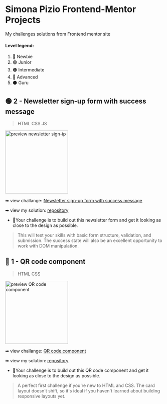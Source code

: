 # Simona Pizio Frontend-Mentor Projects
My challenges solutions from Frontend mentor site

#### Level legend:
  1. 🔵 Newbie
  2. 🟢 Junior
  3. 🟠 Intermediate
  4. 🔴 Advanced
  5. ⚫ Guru


## 🟢 2 - Newsletter sign-up form with success message 
> HTML CSS JS

<img src="https://github.com/SimonaPiz/Frontend-Mentor-Projects/assets/91121660/d173ac41-9ee8-4596-9358-3812381def2a" alt="preview newsletter sign-ip" width="200px" />

  ➡ view challange: [Newsletter sign-up form with success message](https://www.frontendmentor.io/challenges/newsletter-signup-form-with-success-message-3FC1AZbNrv)
  
  ➡ view my solution: [repository](https://github.com/SimonaPiz/Frontend-Mentor-Projects/tree/main/newsletter-sign-up-with-success-message)


  - 📝Your challenge is to build out this newsletter form and get it looking as close to the design as possible.

  > This will test your skills with basic form structure, validation, and submission. The success state will also be an excellent opportunity to work with DOM manipulation.

## 🔵 1 - QR code component
> HTML CSS

<img src="https://github.com/SimonaPiz/Frontend-Mentor-Projects/assets/91121660/e1167a2e-fd83-4d5a-954e-00ada6af5b32" alt="preview QR code component" width="200px" />

  ➡ view challange: [QR code component](https://www.frontendmentor.io/challenges/qr-code-component-iux_sIO_H)
  
  ➡ view my solution: [repository](https://github.com/SimonaPiz/Frontend-Mentor-Projects/tree/main/qr-code-component-main)


  - 📝Your challenge is to build out this QR code component and get it looking as close to the design as possible.

  > A perfect first challenge if you're new to HTML and CSS. The card layout doesn't shift, so it's ideal if you haven't learned about building responsive layouts yet.
